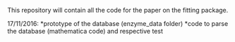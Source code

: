 This repository will contain all the code for the paper on the fitting package.

17/11/2016:
*prototype of the database (enzyme_data folder)
*code to parse the database (mathematica code) and respective test
